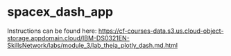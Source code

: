 # spacex_dash_app

Instructions can be found here:
https://cf-courses-data.s3.us.cloud-object-storage.appdomain.cloud/IBM-DS0321EN-SkillsNetwork/labs/module_3/lab_theia_plotly_dash.md.html
